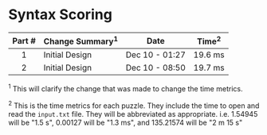# Syntax Scoring

| Part # | Change Summary<sup>1</sup>        | Date           | Time<sup>2</sup> |
| :----: | :-------------------------------- | :------------: | :--------------: |
| 1      | Initial Design                    | Dec 10 - 01:27 | 19.6 ms          |
| 2      | Initial Design                    | Dec 10 - 08:50 | 19.7 ms          |

<sup>1</sup> This will clarify the change that was made to change the time metrics.

<sup>2</sup> This is the time metrics for each puzzle. They include the time to open and read the `input.txt` file. They will be abbreviated as appropriate. i.e. 1.54945 will be "1.5 s", 0.00127 will be "1.3 ms", and 135.21574 will be "2 m 15 s"